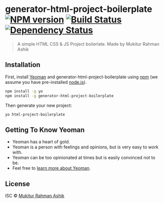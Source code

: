 # generator-html-project-boilerplate [![NPM version][npm-image]][npm-url] [![Build Status][travis-image]][travis-url] [![Dependency Status][daviddm-image]][daviddm-url]
> A simple HTML CSS &amp; JS Project boilerlate. Made by Mukitur Rahman Ashik

## Installation

First, install [Yeoman](http://yeoman.io) and generator-html-project-boilerplate using [npm](https://www.npmjs.com/) (we assume you have pre-installed [node.js](https://nodejs.org/)).

```bash
npm install -g yo
npm install -g generator-html-project-boilerplate
```

Then generate your new project:

```bash
yo html-project-boilerplate
```

## Getting To Know Yeoman

 * Yeoman has a heart of gold.
 * Yeoman is a person with feelings and opinions, but is very easy to work with.
 * Yeoman can be too opinionated at times but is easily convinced not to be.
 * Feel free to [learn more about Yeoman](http://yeoman.io/).

## License

ISC © [Mukitur Rahman Ashik](https://mukiturrahman.github.io/)


[npm-image]: https://badge.fury.io/js/generator-html-project-boilerplate.svg
[npm-url]: https://npmjs.org/package/generator-html-project-boilerplate
[travis-image]: https://travis-ci.com/mukiturrahman/generator-html-project-boilerplate.svg?branch=master
[travis-url]: https://travis-ci.com/mukiturrahman/generator-html-project-boilerplate
[daviddm-image]: https://david-dm.org/mukiturrahman/generator-html-project-boilerplate.svg?theme=shields.io
[daviddm-url]: https://david-dm.org/mukiturrahman/generator-html-project-boilerplate

